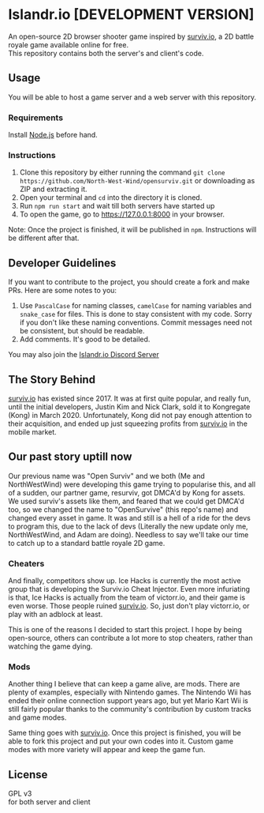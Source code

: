 # Islandr.io [DEVELOPMENT VERSION]
An open-source 2D browser shooter game inspired by [surviv.io](https://surviv.io), a 2D battle royale game available online for free.  
This repository contains both the server's and client's code.

## Usage
You will be able to host a game server and a web server with this repository.

### Requirements
Install [Node.js](https://nodejs.org) before hand.

### Instructions
1. Clone this repository by either running the command `git clone https://github.com/North-West-Wind/opensurviv.git` or downloading as ZIP and extracting it.
2. Open your terminal and `cd` into the directory it is cloned.
3. Run `npm run start` and wait till both servers have started up
5. To open the game, go to https://127.0.0.1:8000 in your browser.

Note: Once the project is finished, it will be published in `npm`. Instructions will be different after that.

## Developer Guidelines
If you want to contribute to the project, you should create a fork and make PRs. Here are some notes to you:

1. Use `PascalCase` for naming classes, `camelCase` for naming variables and `snake_case` for files. This is done to stay consistent with my code. Sorry if you don't like these naming conventions. Commit messages need not be consistent, but should be readable.
2. Add comments. It's good to be detailed.

You may also join the [Islandr.io Discord Server](https://discord.gg/jKQEVT7Vd3)

## The Story Behind
[surviv.io](https://surviv.io) has existed since 2017. It was at first quite popular, and really fun, until the initial developers, Justin Kim and Nick Clark, sold it to Kongregate (Kong) in March 2020. Unfortunately, Kong did not pay enough attention to their acquisition, and ended up just squeezing profits from [surviv.io](https://surviv.io) in the mobile market.

## Our past story uptill now
Our previous name was "Open Surviv" and we both (Me and NorthWestWind) were developing this game trying to popularise this, and all of a sudden, our partner game, resurviv, got DMCA'd by Kong for assets. We used surviv's assets like them, and feared that we could get DMCA'd too, so we changed the name to "OpenSurvive" (this repo's name) and changed every asset in game. It was and still is a hell of a ride for the devs to program this, due to the lack of devs (Literally the new update only me, NorthWestWind, and Adam are doing). 
Needless to say we'll take our time to catch up to a standard battle royale 2D game. 

### Cheaters
And finally, competitors show up. Ice Hacks is currently the most active group that is developing the Surviv.io Cheat Injector. Even more infuriating is that, Ice Hacks is actually from the team of victorr.io, and their game is even worse. Those people ruined [surviv.io](https://surviv.io). So, just don't play victorr.io, or play with an adblock at least.

This is one of the reasons I decided to start this project. I hope by being open-source, others can contribute a lot more to stop cheaters, rather than watching the game dying.

### Mods
Another thing I believe that can keep a game alive, are mods. There are plenty of examples, especially with Nintendo games. The Nintendo Wii has ended their online connection support years ago, but yet Mario Kart Wii is still fairly popular thanks to the community's contribution by custom tracks and game modes.

Same thing goes with [surviv.io](https://surviv.io). Once this project is finished, you will be able to fork this project and put your own codes into it. Custom game modes with more variety will appear and keep the game fun.

## License
GPL v3  
for both server and client
